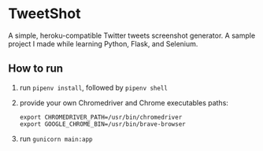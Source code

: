 # TweetShot

A simple, heroku-compatible Twitter tweets screenshot generator. A sample project I made while learning Python, Flask, and Selenium.

## How to run

1. run `pipenv install`, followed by `pipenv shell`
2. provide your own Chromedriver and Chrome executables paths:


   ```
   export CHROMEDRIVER_PATH=/usr/bin/chromedriver
   export GOOGLE_CHROME_BIN=/usr/bin/brave-browser
   ```
3. run `gunicorn main:app`